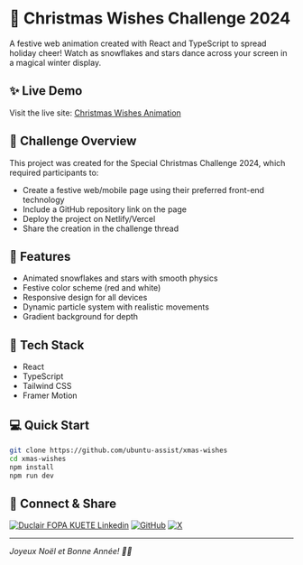 # 🎄 Christmas Wishes Challenge 2024

A festive web animation created with React and TypeScript to spread holiday cheer! Watch as snowflakes and stars dance across your screen in a magical winter display.

## ✨ Live Demo

Visit the live site: [Christmas Wishes Animation](https://xmas-wishes-teal.vercel.app)

## 🎅 Challenge Overview

This project was created for the Special Christmas Challenge 2024, which required participants to:

- Create a festive web/mobile page using their preferred front-end technology
- Include a GitHub repository link on the page
- Deploy the project on Netlify/Vercel
- Share the creation in the challenge thread

## 🎨 Features

- Animated snowflakes and stars with smooth physics
- Festive color scheme (red and white)
- Responsive design for all devices
- Dynamic particle system with realistic movements
- Gradient background for depth

## 🚀 Tech Stack

- React
- TypeScript
- Tailwind CSS
- Framer Motion

## 💻 Quick Start

```bash
git clone https://github.com/ubuntu-assist/xmas-wishes
cd xmas-wishes
npm install
npm run dev
```

## 🎁 Connect & Share

[![Duclair FOPA KUETE Linkedin](https://img.shields.io/badge/LinkedIn-0077B5?style=for-the-badge&logo=linkedin&logoColor=white)](https://www.linkedin.com/in/duclair-fopa/)
[![GitHub](https://img.shields.io/badge/GitHub-100000?style=for-the-badge&logo=github&logoColor=white)](https://github.com/ubuntu-assist)
[![X](https://img.shields.io/badge/Twitter-1DA1F2?style=for-the-badge&logo=twitter&logoColor=white)](https://x.com/FopaD63338)

---

_Joyeux Noël et Bonne Année! 🎄✨_
